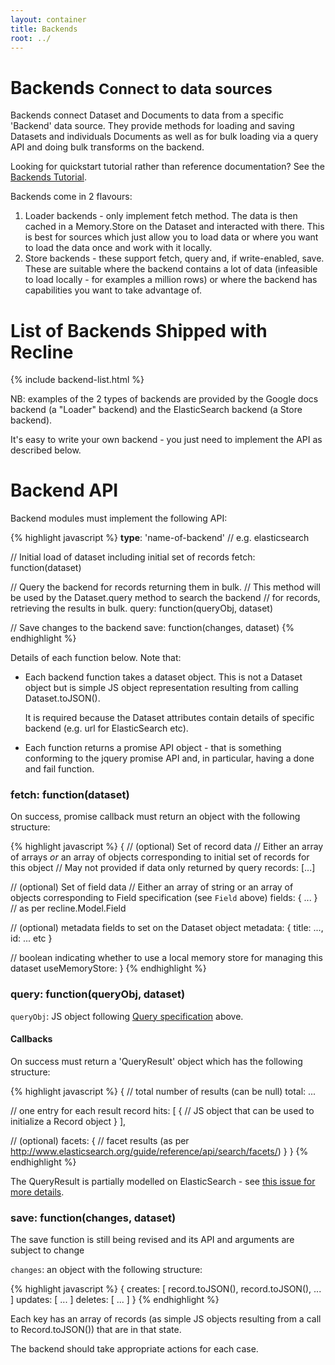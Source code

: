 ```yaml
---
layout: container
title: Backends
root: ../
---
```


<div class="page-header">
  <h1>
    Backends
    <small>Connect to data sources</small>
  </h1>
</div>

Backends connect Dataset and Documents to data from a specific 'Backend' data
source. They provide methods for loading and saving Datasets and individuals
Documents as well as for bulk loading via a query API and doing bulk transforms
on the backend.

<div class="alert alert-info">Looking for quickstart tutorial rather than reference documentation? See the <a href="tutorial-backends.html">Backends Tutorial</a>.</div>

Backends come in 2 flavours:

1. Loader backends - only implement fetch method. The data is then cached in a Memory.Store on the Dataset and interacted with there. This is best for sources which just allow you to load data or where you want to load the data once and work with it locally.
2. Store backends - these support fetch, query and, if write-enabled, save. These are suitable where the backend contains a lot of data (infeasible to load locally - for examples a million rows) or where the backend has capabilities you want to take advantage of.

# List of Backends Shipped with Recline

{% include backend-list.html %}

NB: examples of the 2 types of backends are provided by the Google docs backend (a "Loader" backend) and the ElasticSearch backend (a Store backend).

It's easy to write your own backend - you just need to implement the API as described below.


# Backend API

Backend modules must implement the following API:

{% highlight javascript %}
__type__: 'name-of-backend' // e.g. elasticsearch

// Initial load of dataset including initial set of records
fetch: function(dataset)

// Query the backend for records returning them in bulk.
// This method will be used by the Dataset.query method to search the backend
// for records, retrieving the results in bulk.
query: function(queryObj, dataset)

// Save changes to the backend
save: function(changes, dataset)
{% endhighlight %}

Details of each function below. Note that:

* Each backend function takes a dataset object. This is not a Dataset object
  but is simple JS object representation resulting from calling
  Dataset.toJSON().

  It is required because the Dataset attributes contain details of specific
  backend (e.g. url for ElasticSearch etc).

* Each function returns a promise API object - that is something conforming to
  the jquery promise API and, in particular, having a done and fail function.

### fetch: function(dataset)

On success, promise callback must return an object with the following structure:

{% highlight javascript %}
{
  // (optional) Set of record data
  // Either an array of arrays *or* an array of objects corresponding to initial set of records for this object
  // May not provided if data only returned by query
  records: [...]

  // (optional) Set of field data
  // Either an array of string or an array of objects corresponding to Field specification (see `Field` above)
  fields: { ... } // as per recline.Model.Field

  // (optional) metadata fields to set on the Dataset object
  metadata: { title: ..., id: ... etc }

  // boolean indicating whether to use a local memory store for managing this dataset
  useMemoryStore:
}
{% endhighlight %}

### query: function(queryObj, dataset)

`queryObj`: JS object following <a href="models.html#query-structure">Query specification</a> above.

#### Callbacks

On success must return a 'QueryResult' object which has the following structure:

{% highlight javascript %}
{
  // total number of results (can be null)
  total: ...

  // one entry for each result record
  hits: [
    {
      // JS object that can be used to initialize a Record object
    } 
  ],

  // (optional) 
  facets: {
    // facet results (as per <http://www.elasticsearch.org/guide/reference/api/search/facets/>)
  }
}
{% endhighlight %}

The QueryResult is partially modelled on ElasticSearch - see <a
href="https://github.com/okfn/recline/issues/57">this issue for more
details</a>.

### save: function(changes, dataset)

<div class="alert alert-warning">The save function is still being revised and
its API and arguments are subject to change</div>

`changes`: an object with the following structure:

{% highlight javascript %}
{
  creates: [ record.toJSON(), record.toJSON(), ... ]
  updates: [ ... ]
  deletes: [ ... ]
}
{% endhighlight %}

Each key has an array of records (as simple JS objects resulting from a call to
Record.toJSON()) that are in that state.

The backend should take appropriate actions for each case.


